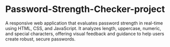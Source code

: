 # Password-Strength-Checker-project
 A responsive web application that evaluates password strength in real-time using HTML, CSS, and JavaScript. It analyzes length, uppercase, numeric, and special characters, offering visual feedback and guidance to help users create robust, secure passwords.
